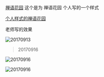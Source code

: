 
[禅语花园](http://csszengarden.com/)
这个是为 禅语花园 个人写的一个样式

[个人样式的禅语花园](https://tanyinqing.github.io/css-zen-garden/)

老师写的效果

![20170913](https://tanyinqing.github.io/css-zen-garden/CSS-Zen-Garden_20170913.png)


> 20170916

![20170916](https://tanyinqing.github.io/css-zen-garden/CSS-Zen-Garden_20170916.png)

![20170916](https://tanyinqing.github.io/css-zen-garden/CSS-Zen-Garden-RWD_20170916.png)
